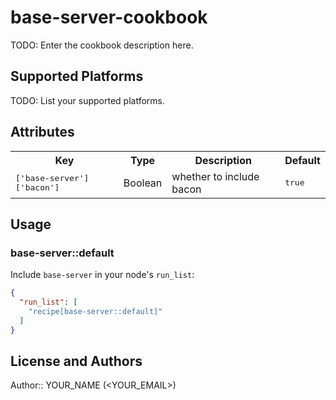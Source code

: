 # base-server-cookbook

TODO: Enter the cookbook description here.

## Supported Platforms

TODO: List your supported platforms.

## Attributes

<table>
  <tr>
    <th>Key</th>
    <th>Type</th>
    <th>Description</th>
    <th>Default</th>
  </tr>
  <tr>
    <td><tt>['base-server']['bacon']</tt></td>
    <td>Boolean</td>
    <td>whether to include bacon</td>
    <td><tt>true</tt></td>
  </tr>
</table>

## Usage

### base-server::default

Include `base-server` in your node's `run_list`:

```json
{
  "run_list": [
    "recipe[base-server::default]"
  ]
}
```

## License and Authors

Author:: YOUR_NAME (<YOUR_EMAIL>)

